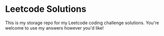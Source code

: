 # Leetcode Solutions

This is my storage repo for my Leetcode coding challenge solutions. You're welcome to use my answers however you'd like!